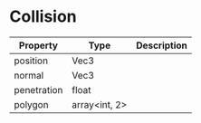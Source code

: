 # Collision #

| Property | Type | Description |
| ----- | ----- | ----- |
| position | Vec3 | |
| normal | Vec3 | |
| penetration | float | |
| polygon | array<int, 2> | |
